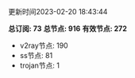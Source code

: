 更新时间2023-02-20 18:43:44

**总订阅: 73**
**总节点: 916**
**有效节点: 272**
- v2ray节点: 190
- ss节点: 81
- trojan节点: 1
